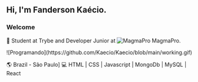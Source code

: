 ## Hi, I'm Fanderson Kaécio.
### <p>Welcome</P>

 🚀 Student at Trybe and Developer Junior at ![MagmaPro](https://github.com/Kaecio/Kaecio/blob/main/icone.ico) MagmaPro.
 <p>![Programando](https://github.com/Kaecio/Kaecio/blob/main/working.gif)</p>

🌎 Brazil - São Paulo]
💻 HTML | CSS | Javascript | MongoDb | MySQL | React 
<!--
**Kaecio/Kaecio** is a ✨ _special_ ✨ repository because its `README.md` (this file) appears on your GitHub profile.

Here are some ideas to get you started:
 
- 🔭 I’m currently working on ...
- 🌱 I’m currently learning ...
- 👯 I’m looking to collaborate on ...
- 🤔 I’m looking for help with ...
- 💬 Ask me about ...
- 📫 How to reach me: ...
- 😄 Pronouns: ...
- ⚡ Fun fact: ...
-->
